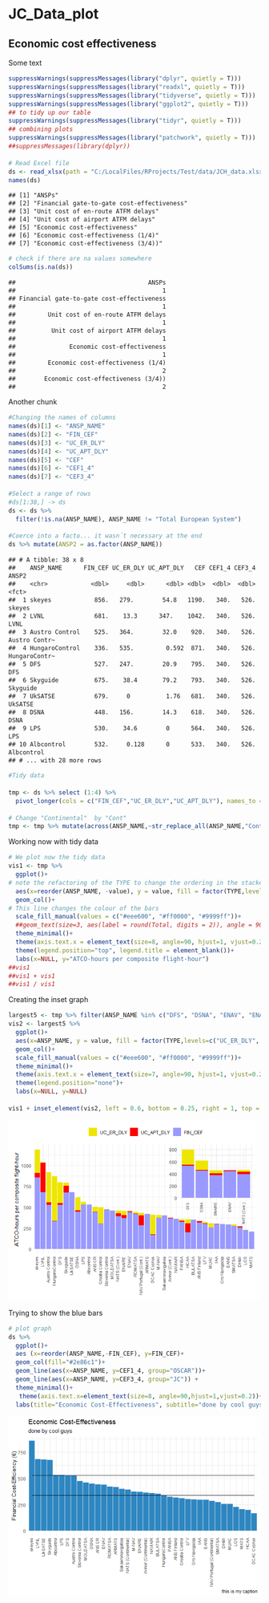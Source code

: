 JC\_Data\_plot
================

## Economic cost effectiveness

Some text

``` r
suppressWarnings(suppressMessages(library("dplyr", quietly = T)))
suppressWarnings(suppressMessages(library("readxl", quietly = T)))
suppressWarnings(suppressMessages(library("tidyverse", quietly = T)))
suppressWarnings(suppressMessages(library("ggplot2", quietly = T)))
## to tidy up our table
suppressWarnings(suppressMessages(library("tidyr", quietly = T)))
## combining plots
suppressWarnings(suppressMessages(library("patchwork", quietly = T)))
##suppressMessages(library(dplyr))

# Read Excel file
ds <- read_xlsx(path = "C:/LocalFiles/RProjects/Test/data/JCH_data.xlsx", sheet="Sheet2")
names(ds)
```

    ## [1] "ANSPs"                                    
    ## [2] "Financial gate-to-gate cost-effectiveness"
    ## [3] "Unit cost of en-route ATFM delays"        
    ## [4] "Unit cost of airport ATFM delays"         
    ## [5] "Economic cost-effectiveness"              
    ## [6] "Economic cost-effectiveness (1/4)"        
    ## [7] "Economic cost-effectiveness (3/4))"

``` r
# check if there are na values somewhere
colSums(is.na(ds))
```

    ##                                     ANSPs 
    ##                                         1 
    ## Financial gate-to-gate cost-effectiveness 
    ##                                         1 
    ##         Unit cost of en-route ATFM delays 
    ##                                         1 
    ##          Unit cost of airport ATFM delays 
    ##                                         1 
    ##               Economic cost-effectiveness 
    ##                                         1 
    ##         Economic cost-effectiveness (1/4) 
    ##                                         2 
    ##        Economic cost-effectiveness (3/4)) 
    ##                                         2

Another chunk

``` r
#Changing the names of columns
names(ds)[1] <- "ANSP_NAME"
names(ds)[2] <- "FIN_CEF"
names(ds)[3] <- "UC_ER_DLY"
names(ds)[4] <- "UC_APT_DLY"
names(ds)[5] <- "CEF"
names(ds)[6] <- "CEF1_4"
names(ds)[7] <- "CEF3_4"

#Select a range of rows
#ds[1:38,] -> ds 
ds <- ds %>% 
  filter(!is.na(ANSP_NAME), ANSP_NAME != "Total European System")

#Coerce into a facto... it wasn´t necessary at the end
ds %>% mutate(ANSP2 = as.factor(ANSP_NAME))
```

    ## # A tibble: 38 x 8
    ##    ANSP_NAME      FIN_CEF UC_ER_DLY UC_APT_DLY   CEF CEF1_4 CEF3_4 ANSP2        
    ##    <chr>            <dbl>     <dbl>      <dbl> <dbl>  <dbl>  <dbl> <fct>        
    ##  1 skeyes            856.   279.        54.8   1190.   340.   526. skeyes       
    ##  2 LVNL              681.    13.3      347.    1042.   340.   526. LVNL         
    ##  3 Austro Control    525.   364.        32.0    920.   340.   526. Austro Contr~
    ##  4 HungaroControl    336.   535.         0.592  871.   340.   526. HungaroContr~
    ##  5 DFS               527.   247.        20.9    795.   340.   526. DFS          
    ##  6 Skyguide          675.    38.4       79.2    793.   340.   526. Skyguide     
    ##  7 UkSATSE           679.     0          1.76   681.   340.   526. UkSATSE      
    ##  8 DSNA              448.   156.        14.3    618.   340.   526. DSNA         
    ##  9 LPS               530.    34.6        0      564.   340.   526. LPS          
    ## 10 Albcontrol        532.     0.128      0      533.   340.   526. Albcontrol   
    ## # ... with 28 more rows

``` r
#Tidy data

tmp <- ds %>% select (1:4) %>% 
  pivot_longer(cols = c("FIN_CEF","UC_ER_DLY","UC_APT_DLY"), names_to = "TYPE", values_to ="value") 

# Change "Continental"  by "Cont" 
tmp <- tmp %>% mutate(across(ANSP_NAME,~str_replace_all(ANSP_NAME,"Continental","Cont.")))
```

Working now with tidy data

``` r
# We plot now the tidy data
vis1 <- tmp %>%
  ggplot()+
# note the refactoring of the TYPE to change the ordering in the stacked bar
  aes(x=reorder(ANSP_NAME, -value), y = value, fill = factor(TYPE,levels=c("UC_ER_DLY", "UC_APT_DLY", "FIN_CEF")))+
  geom_col()+ 
# This line changes the colour of the bars  
  scale_fill_manual(values = c("#eee600", "#ff0000", "#9999ff"))+
  ##geom_text(size=3, aes(label = round(Total, digits = 2)), angle = 90, vjust = +0.5, hjust = +1)+
  theme_minimal()+
  theme(axis.text.x = element_text(size=8, angle=90, hjust=1, vjust=0.2))+
  theme(legend.position="top", legend.title = element_blank())+
  labs(x=NULL, y="ATCO-hours per composite flight-hour")
##vis1
##vis1 + vis1
##vis1 / vis1
```

Creating the inset graph

``` r
largest5 <- tmp %>% filter(ANSP_NAME %in% c("DFS", "DSNA", "ENAV", "ENAIRE", "NATS (Cont.)"))
vis2 <- largest5 %>%
  ggplot()+
  aes(x=ANSP_NAME, y = value, fill = factor(TYPE,levels=c("UC_ER_DLY", "UC_APT_DLY", "FIN_CEF")))+
  geom_col()+
  scale_fill_manual(values = c("#eee600", "#ff0000", "#9999ff"))+
  theme_minimal()+
  theme(axis.text.x = element_text(size=7, angle=90, hjust=1, vjust=0.2))+
  theme(legend.position="none")+
  labs(x=NULL, y=NULL)

vis1 + inset_element(vis2, left = 0.6, bottom = 0.25, right = 1, top = 1)
```

![](JC_data_plot_files/figure-gfm/unnamed-chunk-4-1.png)<!-- -->

Trying to show the blue bars

``` r
# plot graph
ds %>%
  ggplot()+
  aes (x=reorder(ANSP_NAME,-FIN_CEF), y=FIN_CEF)+
  geom_col(fill="#2e86c1")+
  geom_line(aes(x=ANSP_NAME, y=CEF1_4, group="OSCAR"))+
  geom_line(aes(x=ANSP_NAME, y=CEF3_4, group="JC")) +
  theme_minimal()+
   theme(axis.text.x=element_text(size=8, angle=90,hjust=1,vjust=0.2))+
  labs(title="Economic Cost-Effectiveness", subtitle="done by cool guys", caption="this is my caption", x=NULL, y="Financial Cost-Efficiency (€)")
```

![](JC_data_plot_files/figure-gfm/unnamed-chunk-5-1.png)<!-- -->
